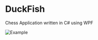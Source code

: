 # DuckFish
Chess Application written in C# using WPF

![Example](https://user-images.githubusercontent.com/13607064/182325650-f791aac7-fb61-4d64-b5b7-5783c5812faf.png)
